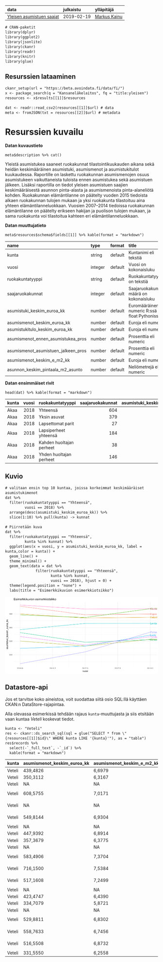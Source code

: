 <table>
<thead>
<tr class="header">
<th style="text-align: left;">data</th>
<th style="text-align: left;">julkaistu</th>
<th style="text-align: left;">ylläpitäjä</th>
</tr>
</thead>
<tbody>
<tr class="odd">
<td style="text-align: left;"><a href='https://beta.avoindata.fi/data/fi/dataset/kelan-yleisen-asumistuen-saajat'>Yleisen asumistuen saajat</a></td>
<td style="text-align: left;">2019-02-19</td>
<td style="text-align: left;"><a href='mailto:markus.kainu@kela.fi'>Markus Kainu</a></td>
</tr>
</tbody>
</table>

    # CRAN-paketit
    library(dplyr)
    library(ggplot2)
    library(jsonlite)
    library(ckanr)
    library(readr)
    library(knitr)
    library(glue)

Resurssien lataaminen
---------------------

    ckanr_setup(url = "https://beta.avoindata.fi/data/fi/")
    x <- package_search(q = "Kansaneläkelaitos", fq = "title:yleisen")
    resources <- x$results[[1]]$resources

    dat <- readr::read_csv2(resources[[1]]$url) # data
    meta <- fromJSON(txt = resources[[2]]$url) # metadata

Resurssien kuvailu
==================

**Datan kuvaustieto**

    meta$description %>% cat()

Yleistä asumistukea saaneet ruokakunnat tilastointikuukauden aikana sekä
heidän keskimääräinen asumistuki, asumismenot ja asumistukitulot
kuukaudessa. Raportille on laskettu ruokakunnan asumismenojen osuus
asumistukeen vaikuttaneista tuloista ennen asumistukea sekä asumistuen
jälkeen. Lisäksi raportilla on tiedot yleisen asumistuen saajien
keskimääräisestä asunnon pinta-alasta ja asumismenoista pinta-alaneliötä
kohden. Ruokakunnan elämäntilanne on päätelty vuoden 2015 tiedoista
alkaen ruokakunnan tulojen mukaan ja yksi ruokakunta tilastoituu aina
yhteen elämäntilanneluokkaan. Vuosien 2007–2014 tiedoissa ruokakunnan
elämäntilanne on päätelty erikseen hakijan ja puolison tulojen mukaan,
ja sama ruokakunta voi tilastoitua kahteen eri elämäntilanneluokkaan.

**Datan muuttujatieto**

    meta$resources$schema$fields[[1]] %>% kable(format = "markdown")

<table>
<colgroup>
<col style="width: 34%" />
<col style="width: 7%" />
<col style="width: 7%" />
<col style="width: 50%" />
</colgroup>
<thead>
<tr class="header">
<th style="text-align: left;">name</th>
<th style="text-align: left;">type</th>
<th style="text-align: left;">format</th>
<th style="text-align: left;">title</th>
</tr>
</thead>
<tbody>
<tr class="odd">
<td style="text-align: left;">kunta</td>
<td style="text-align: left;">string</td>
<td style="text-align: left;">default</td>
<td style="text-align: left;">Kuntanimi eli tekstiä</td>
</tr>
<tr class="even">
<td style="text-align: left;">vuosi</td>
<td style="text-align: left;">integer</td>
<td style="text-align: left;">default</td>
<td style="text-align: left;">Vuosi on kokonaisluku</td>
</tr>
<tr class="odd">
<td style="text-align: left;">ruokakuntatyyppi</td>
<td style="text-align: left;">string</td>
<td style="text-align: left;">default</td>
<td style="text-align: left;">Ruokakuntatyyppi on tekstiä</td>
</tr>
<tr class="even">
<td style="text-align: left;">saajaruokakunnat</td>
<td style="text-align: left;">integer</td>
<td style="text-align: left;">default</td>
<td style="text-align: left;">Saajaruokakuntien määrä on kokonaisluku</td>
</tr>
<tr class="odd">
<td style="text-align: left;">asumistuki_keskim_euroa_kk</td>
<td style="text-align: left;">number</td>
<td style="text-align: left;">default</td>
<td style="text-align: left;">Euromääräinen eli numeric R:ssä ja float Pythonissa</td>
</tr>
<tr class="even">
<td style="text-align: left;">asumismenot_keskim_euroa_kk</td>
<td style="text-align: left;">number</td>
<td style="text-align: left;">default</td>
<td style="text-align: left;">Euroja eli numeric</td>
</tr>
<tr class="odd">
<td style="text-align: left;">asumistukitulo_keskim_euroa_kk</td>
<td style="text-align: left;">number</td>
<td style="text-align: left;">default</td>
<td style="text-align: left;">Euroja eli numeric</td>
</tr>
<tr class="even">
<td style="text-align: left;">asumismenot_ennen_asumistukea_pros</td>
<td style="text-align: left;">number</td>
<td style="text-align: left;">default</td>
<td style="text-align: left;">Prosenttia eli numeric</td>
</tr>
<tr class="odd">
<td style="text-align: left;">asumismenot_asumistuen_jalkeen_pros</td>
<td style="text-align: left;">number</td>
<td style="text-align: left;">default</td>
<td style="text-align: left;">Prosenttia eli numeric</td>
</tr>
<tr class="even">
<td style="text-align: left;">asumismenot_keskim_e_m2_kk</td>
<td style="text-align: left;">number</td>
<td style="text-align: left;">default</td>
<td style="text-align: left;">Euroja eli numeric</td>
</tr>
<tr class="odd">
<td style="text-align: left;">asunnon_keskim_pintaala_m2_asunto</td>
<td style="text-align: left;">number</td>
<td style="text-align: left;">default</td>
<td style="text-align: left;">Neliömetrejä eli numeric</td>
</tr>
</tbody>
</table>

**Datan ensimmäiset rivit**

    head(dat) %>% kable(format = "markdown")

<table>
<colgroup>
<col style="width: 2%" />
<col style="width: 2%" />
<col style="width: 9%" />
<col style="width: 6%" />
<col style="width: 9%" />
<col style="width: 10%" />
<col style="width: 11%" />
<col style="width: 12%" />
<col style="width: 13%" />
<col style="width: 9%" />
<col style="width: 12%" />
</colgroup>
<thead>
<tr class="header">
<th style="text-align: left;">kunta</th>
<th style="text-align: right;">vuosi</th>
<th style="text-align: left;">ruokakuntatyyppi</th>
<th style="text-align: right;">saajaruokakunnat</th>
<th style="text-align: right;">asumistuki_keskim_euroa_kk</th>
<th style="text-align: right;">asumismenot_keskim_euroa_kk</th>
<th style="text-align: right;">asumistukitulo_keskim_euroa_kk</th>
<th style="text-align: right;">asumismenot_ennen_asumistukea_pros</th>
<th style="text-align: right;">asumismenot_asumistuen_jalkeen_pros</th>
<th style="text-align: right;">asumismenot_keskim_e_m2_kk</th>
<th style="text-align: right;">asunnon_keskim_pintaala_m2_asunto</th>
</tr>
</thead>
<tbody>
<tr class="odd">
<td style="text-align: left;">Akaa</td>
<td style="text-align: right;">2018</td>
<td style="text-align: left;">Yhteensä</td>
<td style="text-align: right;">604</td>
<td style="text-align: right;">279.6358</td>
<td style="text-align: right;">541.5889</td>
<td style="text-align: right;">966.7248</td>
<td style="text-align: right;">56.023</td>
<td style="text-align: right;">27.097</td>
<td style="text-align: right;">9.1049</td>
<td style="text-align: right;">59.483</td>
</tr>
<tr class="even">
<td style="text-align: left;">Akaa</td>
<td style="text-align: right;">2018</td>
<td style="text-align: left;">Yksin asuvat</td>
<td style="text-align: right;">379</td>
<td style="text-align: right;">233.7341</td>
<td style="text-align: right;">450.0426</td>
<td style="text-align: right;">671.6300</td>
<td style="text-align: right;">67.008</td>
<td style="text-align: right;">32.207</td>
<td style="text-align: right;">9.4712</td>
<td style="text-align: right;">47.517</td>
</tr>
<tr class="odd">
<td style="text-align: left;">Akaa</td>
<td style="text-align: right;">2018</td>
<td style="text-align: left;">Lapsettomat parit</td>
<td style="text-align: right;">27</td>
<td style="text-align: right;">268.8667</td>
<td style="text-align: right;">600.0330</td>
<td style="text-align: right;">1209.0970</td>
<td style="text-align: right;">49.627</td>
<td style="text-align: right;">27.390</td>
<td style="text-align: right;">9.5468</td>
<td style="text-align: right;">62.852</td>
</tr>
<tr class="even">
<td style="text-align: left;">Akaa</td>
<td style="text-align: right;">2018</td>
<td style="text-align: left;">Lapsiperheet yhteensä</td>
<td style="text-align: right;">184</td>
<td style="text-align: right;">378.4205</td>
<td style="text-align: right;">719.4155</td>
<td style="text-align: right;">1516.7695</td>
<td style="text-align: right;">47.431</td>
<td style="text-align: right;">22.482</td>
<td style="text-align: right;">8.6399</td>
<td style="text-align: right;">83.266</td>
</tr>
<tr class="odd">
<td style="text-align: left;">Akaa</td>
<td style="text-align: right;">2018</td>
<td style="text-align: left;">Kahden huoltajan perheet</td>
<td style="text-align: right;">38</td>
<td style="text-align: right;">387.5579</td>
<td style="text-align: right;">851.2903</td>
<td style="text-align: right;">2307.6629</td>
<td style="text-align: right;">36.890</td>
<td style="text-align: right;">20.095</td>
<td style="text-align: right;">8.7905</td>
<td style="text-align: right;">96.842</td>
</tr>
<tr class="even">
<td style="text-align: left;">Akaa</td>
<td style="text-align: right;">2018</td>
<td style="text-align: left;">Yhden huoltajan perheet</td>
<td style="text-align: right;">146</td>
<td style="text-align: right;">376.0423</td>
<td style="text-align: right;">685.0919</td>
<td style="text-align: right;">1310.9205</td>
<td style="text-align: right;">52.260</td>
<td style="text-align: right;">23.575</td>
<td style="text-align: right;">8.5916</td>
<td style="text-align: right;">79.740</td>
</tr>
</tbody>
</table>

Kuvio
-----

    # valitaan ensin top 10 kuntaa, joissa korkeimmat keskimääräiset asumistukimenot
    dat %>% 
      filter(ruokakuntatyyppi == "Yhteensä",
             vuosi == 2018) %>% 
      arrange(desc(asumistuki_keskim_euroa_kk)) %>% 
      slice(1:10) %>% pull(kunta) -> kunnat

    # Piirretään kuva
    dat %>% 
      filter(ruokakuntatyyppi == "Yhteensä",
             kunta %in% kunnat) %>% 
      ggplot(aes(x = vuosi, y = asumistuki_keskim_euroa_kk, label = kunta,color = kunta)) + 
      geom_line() + 
      theme_minimal() +
      geom_text(data = dat %>% 
                  filter(ruokakuntatyyppi == "Yhteensä",
                         kunta %in% kunnat,
                         vuosi == 2018), hjust = 0) +
      theme(legend.position = "none") +
      labs(title = "Esimerkkikuvion esimerkkiotsikko")

![](esimerkki_R_files/figure-markdown_strict/kuva1-1.png)

Datastore-api
-------------

Jos et tarvitse koko aineistoa, voit suodattaa siitä osio SQL:llä
käyttäen CKAN:n DataStore-rajapintaa.

Alla olevassa esimerkissä tehdään rajaus `kunta`-muuttujasta ja siis
etsitään vaan kuntaa *Veteli* koskevat tiedot.

    kunta <- "Veteli"
    res <- ckanr::ds_search_sql(sql = glue("SELECT * from \"{resources[[1]]$id}\" WHERE kunta LIKE '{kunta}'"), as = "table")
    res$records %>% 
      select(-`_full_text`, -`_id`) %>% 
      kable(format = "markdown")

<table>
<colgroup>
<col style="width: 2%" />
<col style="width: 10%" />
<col style="width: 9%" />
<col style="width: 2%" />
<col style="width: 12%" />
<col style="width: 12%" />
<col style="width: 6%" />
<col style="width: 11%" />
<col style="width: 13%" />
<col style="width: 9%" />
<col style="width: 9%" />
</colgroup>
<thead>
<tr class="header">
<th style="text-align: left;">kunta</th>
<th style="text-align: left;">asumismenot_keskim_euroa_kk</th>
<th style="text-align: left;">asumismenot_keskim_e_m2_kk</th>
<th style="text-align: left;">vuosi</th>
<th style="text-align: left;">asunnon_keskim_pintaala_m2_asunto</th>
<th style="text-align: left;">asumismenot_ennen_asumistukea_pros</th>
<th style="text-align: left;">saajaruokakunnat</th>
<th style="text-align: left;">asumistukitulo_keskim_euroa_kk</th>
<th style="text-align: left;">asumismenot_asumistuen_jalkeen_pros</th>
<th style="text-align: left;">ruokakuntatyyppi</th>
<th style="text-align: left;">asumistuki_keskim_euroa_kk</th>
</tr>
</thead>
<tbody>
<tr class="odd">
<td style="text-align: left;">Veteli</td>
<td style="text-align: left;">439,4826</td>
<td style="text-align: left;">6,6979</td>
<td style="text-align: left;">2018</td>
<td style="text-align: left;">65,615</td>
<td style="text-align: left;">51,289</td>
<td style="text-align: left;">39</td>
<td style="text-align: left;">856,8792</td>
<td style="text-align: left;">19,228</td>
<td style="text-align: left;">Yhteensä</td>
<td style="text-align: left;">274,7210</td>
</tr>
<tr class="even">
<td style="text-align: left;">Veteli</td>
<td style="text-align: left;">350,3112</td>
<td style="text-align: left;">6,3167</td>
<td style="text-align: left;">2018</td>
<td style="text-align: left;">55,458</td>
<td style="text-align: left;">49,534</td>
<td style="text-align: left;">24</td>
<td style="text-align: left;">707,2175</td>
<td style="text-align: left;">20,689</td>
<td style="text-align: left;">Yksin asuvat</td>
<td style="text-align: left;">203,9958</td>
</tr>
<tr class="odd">
<td style="text-align: left;">Veteli</td>
<td style="text-align: left;">NA</td>
<td style="text-align: left;">NA</td>
<td style="text-align: left;">2018</td>
<td style="text-align: left;">NA</td>
<td style="text-align: left;">NA</td>
<td style="text-align: left;">NA</td>
<td style="text-align: left;">NA</td>
<td style="text-align: left;">NA</td>
<td style="text-align: left;">Lapsettomat parit</td>
<td style="text-align: left;">NA</td>
</tr>
<tr class="even">
<td style="text-align: left;">Veteli</td>
<td style="text-align: left;">608,5755</td>
<td style="text-align: left;">7,0171</td>
<td style="text-align: left;">2018</td>
<td style="text-align: left;">86,727</td>
<td style="text-align: left;">45,060</td>
<td style="text-align: left;">11</td>
<td style="text-align: left;">1350,5882</td>
<td style="text-align: left;">13,315</td>
<td style="text-align: left;">Lapsiperheet yhteensä</td>
<td style="text-align: left;">428,7482</td>
</tr>
<tr class="odd">
<td style="text-align: left;">Veteli</td>
<td style="text-align: left;">NA</td>
<td style="text-align: left;">NA</td>
<td style="text-align: left;">2018</td>
<td style="text-align: left;">NA</td>
<td style="text-align: left;">NA</td>
<td style="text-align: left;">NA</td>
<td style="text-align: left;">NA</td>
<td style="text-align: left;">NA</td>
<td style="text-align: left;">Kahden huoltajan perheet</td>
<td style="text-align: left;">NA</td>
</tr>
<tr class="even">
<td style="text-align: left;">Veteli</td>
<td style="text-align: left;">549,8144</td>
<td style="text-align: left;">6,9304</td>
<td style="text-align: left;">2018</td>
<td style="text-align: left;">79,333</td>
<td style="text-align: left;">41,518</td>
<td style="text-align: left;">9</td>
<td style="text-align: left;">1324,2844</td>
<td style="text-align: left;">13,123</td>
<td style="text-align: left;">Yhden huoltajan perheet</td>
<td style="text-align: left;">376,0311</td>
</tr>
<tr class="odd">
<td style="text-align: left;">Veteli</td>
<td style="text-align: left;">NA</td>
<td style="text-align: left;">NA</td>
<td style="text-align: left;">2018</td>
<td style="text-align: left;">NA</td>
<td style="text-align: left;">NA</td>
<td style="text-align: left;">NA</td>
<td style="text-align: left;">NA</td>
<td style="text-align: left;">NA</td>
<td style="text-align: left;">Muut</td>
<td style="text-align: left;">NA</td>
</tr>
<tr class="even">
<td style="text-align: left;">Veteli</td>
<td style="text-align: left;">447,9392</td>
<td style="text-align: left;">6,8914</td>
<td style="text-align: left;">2017</td>
<td style="text-align: left;">65,000</td>
<td style="text-align: left;">42,946</td>
<td style="text-align: left;">52</td>
<td style="text-align: left;">1043,0344</td>
<td style="text-align: left;">18,799</td>
<td style="text-align: left;">Yhteensä</td>
<td style="text-align: left;">251,8548</td>
</tr>
<tr class="odd">
<td style="text-align: left;">Veteli</td>
<td style="text-align: left;">357,3679</td>
<td style="text-align: left;">6,3775</td>
<td style="text-align: left;">2017</td>
<td style="text-align: left;">56,036</td>
<td style="text-align: left;">51,577</td>
<td style="text-align: left;">28</td>
<td style="text-align: left;">692,8789</td>
<td style="text-align: left;">22,537</td>
<td style="text-align: left;">Yksin asuvat</td>
<td style="text-align: left;">201,2125</td>
</tr>
<tr class="even">
<td style="text-align: left;">Veteli</td>
<td style="text-align: left;">NA</td>
<td style="text-align: left;">NA</td>
<td style="text-align: left;">2017</td>
<td style="text-align: left;">NA</td>
<td style="text-align: left;">NA</td>
<td style="text-align: left;">NA</td>
<td style="text-align: left;">NA</td>
<td style="text-align: left;">NA</td>
<td style="text-align: left;">Lapsettomat parit</td>
<td style="text-align: left;">NA</td>
</tr>
<tr class="odd">
<td style="text-align: left;">Veteli</td>
<td style="text-align: left;">583,4906</td>
<td style="text-align: left;">7,3704</td>
<td style="text-align: left;">2017</td>
<td style="text-align: left;">79,167</td>
<td style="text-align: left;">37,411</td>
<td style="text-align: left;">18</td>
<td style="text-align: left;">1559,6767</td>
<td style="text-align: left;">15,456</td>
<td style="text-align: left;">Lapsiperheet yhteensä</td>
<td style="text-align: left;">342,4228</td>
</tr>
<tr class="even">
<td style="text-align: left;">Veteli</td>
<td style="text-align: left;">716,1500</td>
<td style="text-align: left;">7,5384</td>
<td style="text-align: left;">2017</td>
<td style="text-align: left;">95,000</td>
<td style="text-align: left;">41,960</td>
<td style="text-align: left;">6</td>
<td style="text-align: left;">1706,7617</td>
<td style="text-align: left;">16,536</td>
<td style="text-align: left;">Kahden huoltajan perheet</td>
<td style="text-align: left;">433,9167</td>
</tr>
<tr class="odd">
<td style="text-align: left;">Veteli</td>
<td style="text-align: left;">517,1608</td>
<td style="text-align: left;">7,2499</td>
<td style="text-align: left;">2017</td>
<td style="text-align: left;">71,333</td>
<td style="text-align: left;">34,799</td>
<td style="text-align: left;">12</td>
<td style="text-align: left;">1486,1342</td>
<td style="text-align: left;">14,836</td>
<td style="text-align: left;">Yhden huoltajan perheet</td>
<td style="text-align: left;">296,6758</td>
</tr>
<tr class="even">
<td style="text-align: left;">Veteli</td>
<td style="text-align: left;">NA</td>
<td style="text-align: left;">NA</td>
<td style="text-align: left;">2017</td>
<td style="text-align: left;">NA</td>
<td style="text-align: left;">NA</td>
<td style="text-align: left;">NA</td>
<td style="text-align: left;">NA</td>
<td style="text-align: left;">NA</td>
<td style="text-align: left;">Muut</td>
<td style="text-align: left;">NA</td>
</tr>
<tr class="odd">
<td style="text-align: left;">Veteli</td>
<td style="text-align: left;">423,4747</td>
<td style="text-align: left;">6,4390</td>
<td style="text-align: left;">2016</td>
<td style="text-align: left;">65,767</td>
<td style="text-align: left;">35,753</td>
<td style="text-align: left;">43</td>
<td style="text-align: left;">1184,4426</td>
<td style="text-align: left;">16,060</td>
<td style="text-align: left;">Yhteensä</td>
<td style="text-align: left;">233,2491</td>
</tr>
<tr class="even">
<td style="text-align: left;">Veteli</td>
<td style="text-align: left;">334,7079</td>
<td style="text-align: left;">5,8721</td>
<td style="text-align: left;">2016</td>
<td style="text-align: left;">57,000</td>
<td style="text-align: left;">44,965</td>
<td style="text-align: left;">19</td>
<td style="text-align: left;">744,3674</td>
<td style="text-align: left;">18,686</td>
<td style="text-align: left;">Yksin asuvat</td>
<td style="text-align: left;">195,6126</td>
</tr>
<tr class="odd">
<td style="text-align: left;">Veteli</td>
<td style="text-align: left;">NA</td>
<td style="text-align: left;">NA</td>
<td style="text-align: left;">2016</td>
<td style="text-align: left;">NA</td>
<td style="text-align: left;">NA</td>
<td style="text-align: left;">NA</td>
<td style="text-align: left;">NA</td>
<td style="text-align: left;">NA</td>
<td style="text-align: left;">Lapsettomat parit</td>
<td style="text-align: left;">NA</td>
</tr>
<tr class="even">
<td style="text-align: left;">Veteli</td>
<td style="text-align: left;">529,8811</td>
<td style="text-align: left;">6,8302</td>
<td style="text-align: left;">2016</td>
<td style="text-align: left;">77,579</td>
<td style="text-align: left;">31,234</td>
<td style="text-align: left;">19</td>
<td style="text-align: left;">1696,4737</td>
<td style="text-align: left;">14,563</td>
<td style="text-align: left;">Lapsiperheet yhteensä</td>
<td style="text-align: left;">282,8316</td>
</tr>
<tr class="odd">
<td style="text-align: left;">Veteli</td>
<td style="text-align: left;">558,7633</td>
<td style="text-align: left;">6,7456</td>
<td style="text-align: left;">2016</td>
<td style="text-align: left;">82,833</td>
<td style="text-align: left;">35,754</td>
<td style="text-align: left;">6</td>
<td style="text-align: left;">1562,7967</td>
<td style="text-align: left;">16,514</td>
<td style="text-align: left;">Kahden huoltajan perheet</td>
<td style="text-align: left;">300,6833</td>
</tr>
<tr class="even">
<td style="text-align: left;">Veteli</td>
<td style="text-align: left;">516,5508</td>
<td style="text-align: left;">6,8732</td>
<td style="text-align: left;">2016</td>
<td style="text-align: left;">75,154</td>
<td style="text-align: left;">29,380</td>
<td style="text-align: left;">13</td>
<td style="text-align: left;">1758,1708</td>
<td style="text-align: left;">13,762</td>
<td style="text-align: left;">Yhden huoltajan perheet</td>
<td style="text-align: left;">274,5923</td>
</tr>
<tr class="odd">
<td style="text-align: left;">Veteli</td>
<td style="text-align: left;">331,5550</td>
<td style="text-align: left;">6,2558</td>
<td style="text-align: left;">2016</td>
<td style="text-align: left;">53,000</td>
<td style="text-align: left;">42,310</td>
<td style="text-align: left;">4</td>
<td style="text-align: left;">783,6325</td>
<td style="text-align: left;">17,530</td>
<td style="text-align: left;">Muut</td>
<td style="text-align: left;">194,1850</td>
</tr>
</tbody>
</table>
